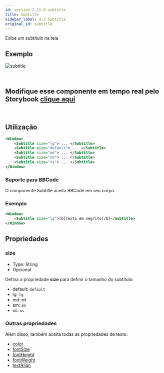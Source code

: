 ```yaml
---
id: version-2.11.0-subtitle
title: Subtitle
sidebar_label: 4.3 Subtitle
original_id: subtitle
---
```


Exibe um subtítulo na tela

## Exemplo

![subtitle](assets/images_components/v2.0.0/subtitle.jpg)

<br>

## Modifique esse componente em tempo real pelo Storybook [clique aqui](https://ame-miniapp-components.calindra.com.br/storybook/?path=/story/textos-subtitle--basic)

<br>

## Utilização

```xml
<Window>
    <Subtitle size="lg"> ... </Subtitle>
    <Subtitle size="default"> ... </Subtitle>
    <Subtitle size="md"> ... </Subtitle>
    <Subtitle size="sm"> ... </Subtitle>
    <Subtitle size="xs"> ... </Subtitle>
</Window>
```

### Suporte para BBCode

O componente Subtitle aceita BBCode em seu corpo.

### Exemplo

```xml
<Window>
    <Subtitle size="lg">[b]Texto em negrito[/b]</Subtitle>
</Window>
```

## Propriedades

### size

- Type: String
- Opcional

Defina a propriedade **size** para definir o tamanho do subtitulo:

* default: `default`
* lg: `lg`
* md: `md`
* sm: `sm`
* xs: `xs`

### Outras propriedades

Além disso, também aceita todas as propriedades de texto:

* [color](colorText.md)
* [fontSize](fontSizes.md)
* [fontHeight](fontHeight.md)
* [fontWeight](fontWeight.md)
* [textAlign](textAlign.md)
